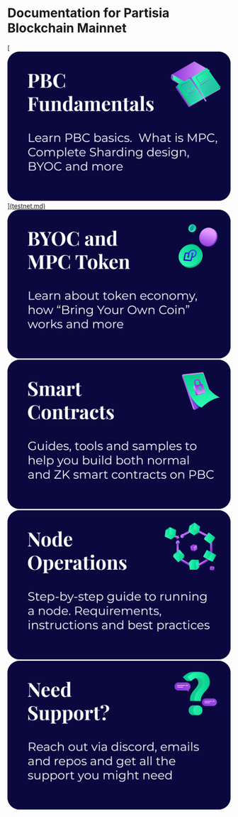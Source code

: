 # Documentation for Partisia Blockchain Mainnet
<a href="">
    [<img src="assets/Categories/PBC%20Fundametals.png"
        alt="PBC Fundamentals"
        class="front-page-pictures front-page-pictures-left" />](testnet.md)
</a>
<a href="">
    <img src="assets/Categories/BYOC%20and%20MPC%20Token.png"
        alt="BYOC and MPC Token"
        class="front-page-pictures front-page-pictures-right" />
</a>
<a href="">
    <img src="assets/Categories/Smart%20Contracts.png"
        alt="Smart Contracts"
        class="front-page-pictures front-page-pictures-left" />
</a>
<a href="">
    <img src="assets/Categories/Node%20Operations.png"
        alt="Node Operations"
        class="front-page-pictures front-page-pictures-rigth" />
</a>
<a href="">
    <img src="assets/Categories/Need%20Support.png"
        alt="Need support?"
        style="display: block; margin: 0 auto;" 
        class="front-page-pictures" />
</a>